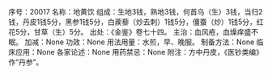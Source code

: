 序号：20017
名称：地黄饮
组成：生地3钱，熟地3钱，何首乌（生）3钱，当归2钱，丹皮1钱5分，黑参1钱5分，白蒺藜（炒去刺）1钱5分，僵蚕（炒）1钱5分，红花5分，甘草（生）5分。
出处：《金鉴》卷七十四。
主治：血风疮，血燥痒盛不眠。
加减：None
功效：None
用法用量：水煎，早、晚服。
制备方法：None
临床应用：None
各家论述：None
用药禁忌：None
附注：方中丹皮，《医钞类编》作“丹参”。
